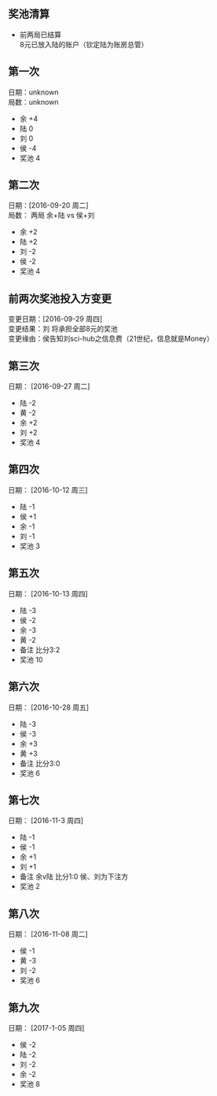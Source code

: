 ## 奖池清算
* 前两局已结算  
8元已放入陆的账户（钦定陆为账房总管）

## 第一次
日期：unknown  
局数：unknown   
* 余 +4
* 陆  0
* 刘  0
* 侯  -4
* 奖池 4

## 第二次
日期：[2016-09-20 周二]  
局数： 两局 余+陆 vs 侯+刘  
* 余 +2
* 陆  +2
* 刘  -2
* 侯  -2
* 奖池  4

## 前两次奖池投入方变更
变更日期：[2016-09-29 周四]  
变更结果：刘 将承担全部8元的奖池  
变更缘由：侯告知刘sci-hub之信息费（21世纪，信息就是Money）

## 第三次
日期： [2016-09-27 周二]
* 陆 -2
* 黄 -2
* 余 +2
* 刘 +2
* 奖池 4

## 第四次
日期：  [2016-10-12 周三]  
* 陆 -1  
* 侯 +1  
* 余 -1  
* 刘 -1  
* 奖池 3  

## 第五次
日期：   [2016-10-13 周四] 
* 陆 -3  
* 侯 -2  
* 余 -3  
* 黄 -2  
* 备注 比分3:2  
* 奖池 10  

## 第六次
日期：   [2016-10-28 周五] 
* 陆 -3  
* 侯 -3  
* 余 +3  
* 黄 +3  
* 备注 比分3:0  
* 奖池 6 

## 第七次
日期：   [2016-11-3 周四] 
* 陆 -1  
* 侯 -1  
* 余 +1  
* 刘 +1  
* 备注 余v陆 比分1:0  侯、刘为下注方  
* 奖池 2 

## 第八次
日期：    [2016-11-08 周二]
* 侯 -1    
* 黄 -3    
* 刘 -2    
* 奖池 6 

## 第九次
日期：    [2017-1-05 周四]
* 侯 -2    
* 陆 -2    
* 刘 -2   
* 余 -2     
* 奖池 8 
